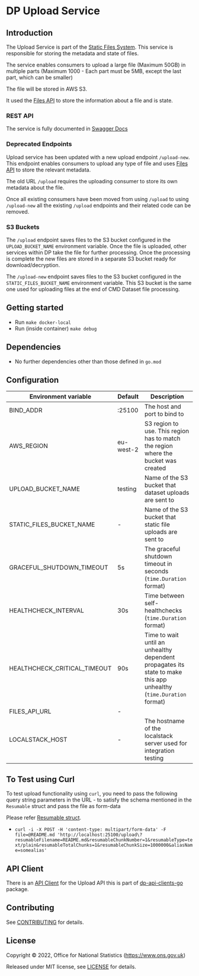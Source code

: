 # DP Upload Service

## Introduction

The Upload Service is part of the [Static Files System](https://github.com/ONSdigital/dp-static-files-compose).
This service is responsible for storing the metadata and state of files.

The service enables consumers to upload a large file (Maximum 50GB) in multiple parts (Maximum 1000 - Each part must be
5MB, except the last part, which can be smaller)

The file will be stored in AWS S3.

It used the [Files API](https://github.com/ONSdigital/dp-files-api) to store the information about a file and is state.

### REST API

The service is fully documented in [Swagger Docs](swagger.yaml)

### Deprecated Endpoints

Upload service has been updated with a new upload endpoint `/upload-new`. This endpoint enables consumers to upload any
type of file and uses [Files API](https://github.com/ONSdigital/dp-files-api) to store the relevant metadata.

The old URL `/upload` requires the uploading consumer to store its own metadata about the file.

Once all existing consumers have been moved from using `/upload` to using `/upload-new` all the existing `/upload`
endpoints
and their related code can be removed.

### S3 Buckets

The `/upload` endpoint saves files to the S3 bucket configured in the `UPLOAD_BUCKET_NAME` environment
variable. Once the file
is uploaded, other services within DP take the file for further processing. Once the processing is complete the new files
are stored in a separate S3 bucket ready for download/decryption.

The `/upload-new` endpoint saves files to the S3 bucket configured in
the `STATIC_FILES_BUCKET_NAME` environment
variable. This S3 bucket is the same one used for uploading files at the end of CMD Dataset file processing.

## Getting started

* Run `make docker-local`
* Run (inside container) `make debug`

## Dependencies

* No further dependencies other than those defined in `go.mod`

## Configuration

| Environment variable               | Default               | Description                                                                                                        |
|------------------------------------|-----------------------|--------------------------------------------------------------------------------------------------------------------|
| BIND_ADDR                          | :25100                | The host and port to bind to                                                                                       |
| AWS_REGION                         | eu-west-2             | S3 region to use. This region has to match the region where the bucket was created                                 |
| UPLOAD_BUCKET_NAME                 | testing               | Name of the S3 bucket that dataset uploads are sent to                                                             | 
| STATIC_FILES_BUCKET_NAME | -                     | Name of the S3 bucket that static file uploads are sent to                                                         | 
| GRACEFUL_SHUTDOWN_TIMEOUT          | 5s                    | The graceful shutdown timeout in seconds (`time.Duration` format)                                                  |
| HEALTHCHECK_INTERVAL               | 30s                   | Time between self-healthchecks (`time.Duration` format)                                                            |
| HEALTHCHECK_CRITICAL_TIMEOUT       | 90s                   | Time to wait until an unhealthy dependent propagates its state to make this app unhealthy (`time.Duration` format) |
| FILES_API_URL                      | -                     |                                                                                                                    |
| LOCALSTACK_HOST                    | -                     | The hostname of the localstack server used for integration testing                                                 |

## To Test using Curl

To test upload functionality using `curl`, you need to pass the following query string parameters in the URL - to
satisfy the schema mentioned in the `Resumable` struct and pass the file as form-data

Please refer [Resumable struct](upload/upload.go).

* `curl -i -X POST -H 'content-type: multipart/form-data' -F file=@README.md 'http://localhost:25100/upload\?resumableFilename=README.md&resumableChunkNumber=1&resumableType=text/plain&resumableTotalChunks=1&resumableChunkSize=1000000&aliasName=somealias'`

## API Client

There is an [API Client](https://github.com/ONSdigital/dp-api-clients-go/tree/main/upload) for the Upload API this is
part
of [dp-api-clients-go](https://github.com/ONSdigital/dp-api-clients-go) package.

## Contributing

See [CONTRIBUTING](CONTRIBUTING.md) for details.

## License

Copyright © 2022, Office for National Statistics (https://www.ons.gov.uk)

Released under MIT license, see [LICENSE](LICENSE.md) for details.
